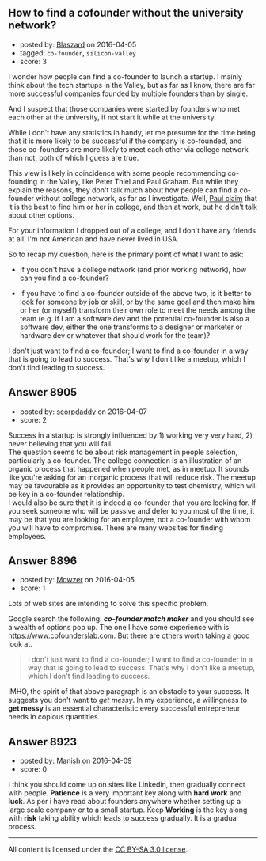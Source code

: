 ## How to find a cofounder without the university network?

- posted by: [Blaszard](https://stackexchange.com/users/2738792/blaszard) on 2016-04-05
- tagged: `co-founder`, `silicon-valley`
- score: 3

I wonder how people can find a co-founder to launch a startup. I mainly think about the tech startups in the Valley, but as far as I know, there are far more successful companies founded by multiple founders than by single. 

And I suspect that those companies were started by founders who met each other at the university, if not start it while at the university.

While I don't have any statistics in handy, let me presume for the time being that it is more likely to be successful if the company is co-founded, and those co-founders are more likely to meet each other via college network than not, both of which I guess are true.

This view is likely in coincidence with some people recommending co-founding in the Valley, like Peter Thiel and Paul Graham. But while they explain the reasons, they don't talk much about how people can find a co-founder without college network, as far as I investigate. Well, [Paul claim](http://www.paulgraham.com/startupfaq.html) that it is the best to find him or her in college, and then at work, but he didn't talk about other options. 

For your information I dropped out of a college, and I don't have any friends at all. I'm not American and have never lived in USA. 

So to recap my question, here is the primary point of what I want to ask:

* If you don't have a college network (and prior working network), how can you find a co-founder?

* If you have to find a co-founder outside of the above two, is it better to look for someone by job or skill, or by the same goal and then make him or her (or myself) transform their own role to meet the needs among the team (e.g. if I am a software dev and the potential co-founder is also a software dev, either the one transforms to a designer or marketer or hardware dev or whatever that should work for the team)?

I don't just want to find a co-founder; I want to find a co-founder in a way that is going to lead to success. That's why I don't like a meetup, which I don't find leading to success.


## Answer 8905

- posted by: [scorpdaddy](https://stackexchange.com/users/1379751/scorpdaddy) on 2016-04-07
- score: 2

Success in a startup is strongly influenced by 1) working very very hard, 2) never believing that you will fail.<br>
The question seems to be about risk management in people selection, particularly a co-founder.  The college connection is an illustration of an organic process that happened when people met, as in meetup.  It sounds like you're asking for an inorganic process that will reduce risk. The meetup may be favourable as it provides an opportunity to test chemistry, which will be key in a co-founder relationship.<br>
I would also be sure that it is indeed a co-founder that you are looking for.  If you seek someone who will be passive and defer to you most of the time, it may be that you are looking for an employee, not a co-founder with whom you will have to compromise.  There are many websites for finding employees.



## Answer 8896

- posted by: [Mowzer](https://stackexchange.com/users/1803081/mowzer) on 2016-04-05
- score: 1

Lots of web sites are intending to solve this specific problem.

Google search the following: ***co-founder match maker*** and you should see a wealth of options pop up. The one I have some experience with is https://www.cofounderslab.com. But there are others worth taking a good look at.

> I don't just want to find a co-founder; I want to find a co-founder in a way that is going to lead to success. That's why I don't like a meetup, which I don't find leading to success.

IMHO, the spirit of that above paragraph is an obstacle to your success. It suggests you don't want to *get messy*. In my experience, a willingness to **get messy** is an essential characteristic every successful entrepreneur needs in copious quantities.


## Answer 8923

- posted by: [Manish](https://stackexchange.com/users/7877009/manish) on 2016-04-09
- score: 0

I think you should come up on sites like Linkedin, then gradually connect with people. **Patience** is a very important key along with **hard work** and **luck**. As per i have read about founders anywhere whether setting up a large scale company or to a small startup. Keep **Working** is the key along with **risk** taking ability which leads to success gradually. It is a gradual process.



---

All content is licensed under the [CC BY-SA 3.0 license](https://creativecommons.org/licenses/by-sa/3.0/).
